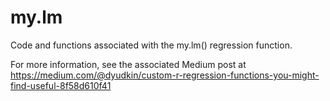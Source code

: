 # my.lm
Code and functions associated with the my.lm() regression function. 

For more information, see the associated Medium post at https://medium.com/@dyudkin/custom-r-regression-functions-you-might-find-useful-8f58d610f41
